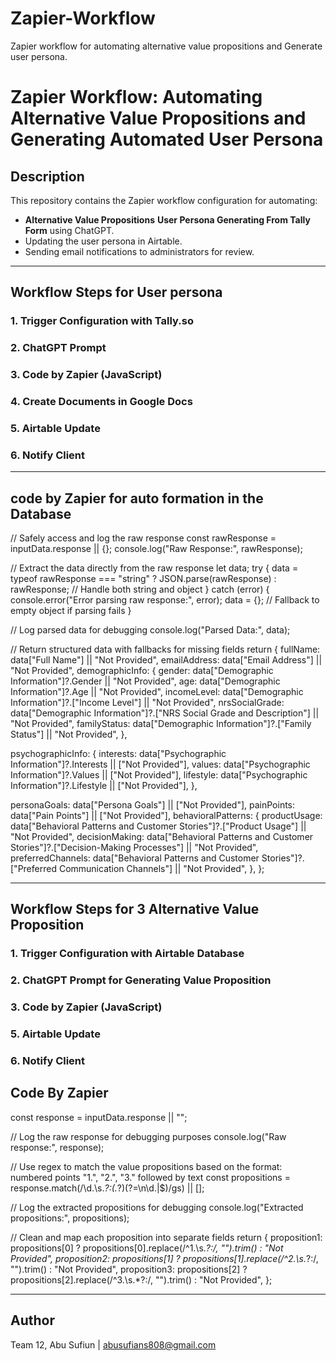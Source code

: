 # Zapier-Workflow
Zapier workflow for automating alternative value propositions and Generate user persona.


# Zapier Workflow: Automating Alternative Value Propositions and Generating Automated User Persona

## Description
This repository contains the Zapier workflow configuration for automating:
- **Alternative Value Propositions** **User Persona Generating From Tally Form** using ChatGPT.
- Updating the user persona in Airtable.
- Sending email notifications to administrators for review.


-------------------------------------------------------------------------------------
## Workflow Steps for User persona 

### 1. Trigger Configuration with Tally.so 

### 2. ChatGPT Prompt

### 3. Code by Zapier (JavaScript)

### 4. Create Documents in Google Docs

### 5. Airtable Update

### 6. Notify Client 
---------------------------------------------------------------------------------------

## code by Zapier for auto formation in the Database

// Safely access and log the raw response
const rawResponse = inputData.response || {};
console.log("Raw Response:", rawResponse);


// Extract the data directly from the raw response
let data;
try {
  data = typeof rawResponse === "string" ? JSON.parse(rawResponse) : rawResponse; // Handle both string and object
} catch (error) {
  console.error("Error parsing raw response:", error);
  data = {}; // Fallback to empty object if parsing fails
}



// Log parsed data for debugging
console.log("Parsed Data:", data);

// Return structured data with fallbacks for missing fields
return {
  fullName: data["Full Name"] || "Not Provided",
  emailAddress: data["Email Address"] || "Not Provided",
  demographicInfo: {
    gender: data["Demographic Information"]?.Gender || "Not Provided",
    age: data["Demographic Information"]?.Age || "Not Provided",
    incomeLevel: data["Demographic Information"]?.["Income Level"] || "Not Provided",
    nrsSocialGrade: data["Demographic Information"]?.["NRS Social Grade and Description"] || "Not Provided",
    familyStatus: data["Demographic Information"]?.["Family Status"] || "Not Provided",
  },

  
  psychographicInfo: {
    interests: data["Psychographic Information"]?.Interests || ["Not Provided"],
    values: data["Psychographic Information"]?.Values || ["Not Provided"],
    lifestyle: data["Psychographic Information"]?.Lifestyle || ["Not Provided"],
  },


  
  personaGoals: data["Persona Goals"] || ["Not Provided"],
  painPoints: data["Pain Points"] || ["Not Provided"],
  behavioralPatterns: {
    productUsage: data["Behavioral Patterns and Customer Stories"]?.["Product Usage"] || "Not Provided",
    decisionMaking: data["Behavioral Patterns and Customer Stories"]?.["Decision-Making Processes"] || "Not Provided",
    preferredChannels: data["Behavioral Patterns and Customer Stories"]?.["Preferred Communication Channels"] || "Not Provided",
  },
};





----------------------------------------------------------------------------------------------------------------------------------------------------




## Workflow Steps for 3 Alternative Value Proposition

### 1. Trigger Configuration with Airtable Database 

### 2. ChatGPT Prompt for Generating Value Proposition

### 3. Code by Zapier (JavaScript)

### 5. Airtable Update

### 6. Notify Client 





## Code By Zapier 

const response = inputData.response || "";

// Log the raw response for debugging purposes
console.log("Raw response:", response);

// Use regex to match the value propositions based on the format: numbered points "1.", "2.", "3." followed by text
const propositions = response.match(/\d\.\s.*?:(.*?)(?=\n\d\.|$)/gs) || [];

// Log the extracted propositions for debugging
console.log("Extracted propositions:", propositions);

// Clean and map each proposition into separate fields
return {
    proposition1: propositions[0] ? propositions[0].replace(/^1\.\s.*?:/, "").trim() : "Not Provided",
    proposition2: propositions[1] ? propositions[1].replace(/^2\.\s.*?:/, "").trim() : "Not Provided",
    proposition3: propositions[2] ? propositions[2].replace(/^3\.\s.*?:/, "").trim() : "Not Provided",
};

--------------------------------------------------------------------------------------------------------------------------


## Author
Team 12, Abu Sufiun | abusufians808@gmail.com

